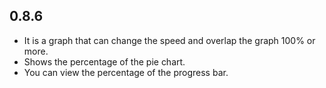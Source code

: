 ## 0.8.6

* It is a graph that can change the speed and overlap the graph 100% or more.
* Shows the percentage of the pie chart.
* You can view the percentage of the progress bar.
